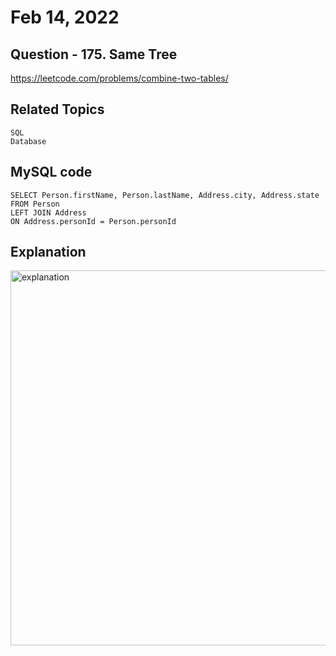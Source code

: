 # Feb 14, 2022
## Question - 175. Same Tree
https://leetcode.com/problems/combine-two-tables/


## Related Topics
    SQL
    Database

## MySQL code
```
SELECT Person.firstName, Person.lastName, Address.city, Address.state
FROM Person
LEFT JOIN Address
ON Address.personId = Person.personId
```

## Explanation
<img width="600" alt="explanation" src="https://user-images.githubusercontent.com/59908525/153914528-b0c394bb-17be-42b7-8c13-5a3b82c2fe5a.PNG">
